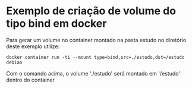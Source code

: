 # Exemplo de criação de volume do tipo bind em docker

Para gerar um volume no container montado na pasta estudo no diretório deste exemplo
utilize:

```
docker container run -ti --mount type=bind,src=./estudo,dst=/estudo debian
```

Com o comando acima, o volume './estudo' será montado em '/estudo' dentro do container